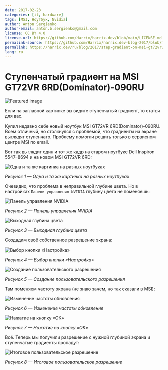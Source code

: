 ```yaml
---
date: 2017-02-23
categories: [it, hardware]
tags: [MSI, Ноутбук, Nvidia]
author: Anton Sergienko
author-email: anton.b.sergienko@gmail.com
license: CC BY 4.0
license-url: https://github.com/Harrix/harrix.dev/blob/main/LICENSE.md
permalink-source: https://github.com/Harrix/harrix.dev-blog-2017/blob/main/step-gradient-on-msi-gt72vr/step-gradient-on-msi-gt72vr.md
permalink: https://harrix.dev/ru/blog/2017/step-gradient-on-msi-gt72vr/
lang: ru
---
```


# Ступенчатый градиент на MSI GT72VR 6RD(Dominator)-090RU

![Featured image](featured-image.svg)

Если на заглавной картинке вы видите ступенчатый градиент, то статья для вас.

Купил недавно себе новый ноутбук MSI GT72VR 6RD(Dominator)-090RU. Всем отличный, но столкнулся с проблемой, что градиенты на экране выглядят ступенчато. Проблему помогли решить только в сервисном центре MSI по email.

Вот так выглядит один и тот же кадр на старом ноутбуке Dell Inspiron 5547–8694 и на новом MSI GT72VR 6RD:

![Одна и та же картинка на разных ноутбуках](img/problem_01.jpg)

_Рисунок 1 — Одна и та же картинка на разных ноутбуках_

Очевидно, что проблема в неправильной глубине цвета. Но в настройках `Панели управления NVIDIA` глубину цвета не поменяешь:

![Панель управления NVIDIA](img/problem_02.png)

_Рисунок 2 — Панель управления NVIDIA_

![Выходная глубина цвета](img/problem_03.png)

_Рисунок 3 — Выходная глубина цвета_

Создадим своё собственное разрешение экрана:

![Выбор кнопки «Настройка»](img/fix_01.png)

_Рисунок 4 — Выбор кнопки «Настройка»_

![Создание пользовательского разрешения](img/fix_02.png)

_Рисунок 5 — Создание пользовательского разрешения_

Там поменяем частоту экрана (не знаю зачем, но так сказали в MSI):

![Изменение частоты обновления](img/fix_03.png)

_Рисунок 6 — Изменение частоты обновления_

![Нажатие на кнопку «OK»](img/fix_04.png)

_Рисунок 7 — Нажатие на кнопку «OK»_

Всё. Теперь мы получили разрешение с нужной глубиной экрана и ступенчатые градиенты пропадут:

![Итоговое пользовательское разрешение](img/fix_05.png)

_Рисунок 8 — Итоговое пользовательское разрешение_
